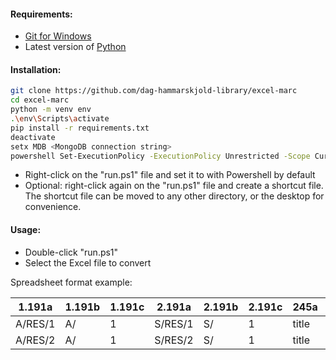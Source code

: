 #### Requirements:
* [Git for Windows](https://git-scm.com/download/win) 
* Latest version of [Python](https://www.python.org/downloads/windows/)

#### Installation:

```bash
git clone https://github.com/dag-hammarskjold-library/excel-marc
cd excel-marc
python -m venv env
.\env\Scripts\activate
pip install -r requirements.txt
deactivate
setx MDB <MongoDB connection string>
powershell Set-ExecutionPolicy -ExecutionPolicy Unrestricted -Scope CurrentUser
```

* Right-click on the "run.ps1" file and set it to with Powershell by default
* Optional: right-click again on the "run.ps1" file and create a shortcut file. The shortcut file can be moved to any other directory, or the desktop for convenience.

#### Usage:

* Double-click "run.ps1" 
* Select the Excel file to convert

Spreadsheet format example:

|1.191a|1.191b|1.191c|2.191a|2.191b|2.191c|245a|245b|269a| 
|-|-|-|-|-|-|-|-|-|
|A/RES/1|A/|1|S/RES/1|S/|1|title|subtitle|date|
|A/RES/2|A/|1|S/RES/2|S/|1|title|subtitle|date|
